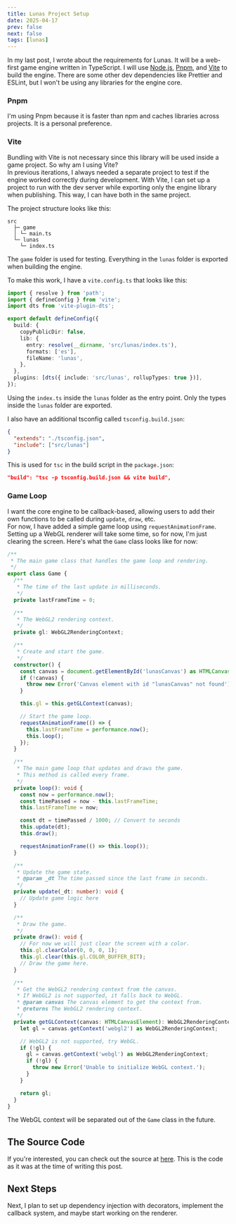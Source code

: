 ```yaml
---
title: Lunas Project Setup
date: 2025-04-17
prev: false
next: false
tags: [lunas]
---
```


In my last post, I wrote about the requirements for Lunas. It will be a web-first game engine written in TypeScript. I will use [Node.js](https://nodejs.org/en), [Pnpm](https://pnpm.io), and [Vite](https://vite.dev) to build the engine. There are some other dev dependencies like Prettier and ESLint, but I won't be using any libraries for the engine core.

### Pnpm
I'm using Pnpm because it is faster than npm and caches libraries across projects. It is a personal preference. 

### Vite
Bundling with Vite is not necessary since this library will be used inside a game project. So why am I using Vite?  
In previous iterations, I always needed a separate project to test if the engine worked correctly during development. With Vite, I can set up a project to run with the dev server while exporting only the engine library when publishing. This way, I can have both in the same project.

The project structure looks like this:

```
src
  ├─ game
  │ └─ main.ts
  └─ lunas
    └─ index.ts
```
The `game` folder is used for testing. Everything in the `lunas` folder is exported when building the engine.

To make this work, I have a `vite.config.ts` that looks like this:
```ts
import { resolve } from 'path';
import { defineConfig } from 'vite';
import dts from 'vite-plugin-dts';

export default defineConfig({
  build: {
    copyPublicDir: false,
    lib: {
      entry: resolve(__dirname, 'src/lunas/index.ts'),
      formats: ['es'],
      fileName: 'lunas',
    },
  },
  plugins: [dts({ include: 'src/lunas', rollupTypes: true })],
});
```

Using the `index.ts` inside the `lunas` folder as the entry point. Only the types inside the `lunas` folder are exported.

I also have an additional tsconfig called `tsconfig.build.json`:
```json
{
  "extends": "./tsconfig.json",
  "include": ["src/lunas"]
}
```

This is used for `tsc` in the build script in the `package.json`:
```json
"build": "tsc -p tsconfig.build.json && vite build",
```

### Game Loop
I want the core engine to be callback-based, allowing users to add their own functions to be called during `update`, `draw`, etc.  
For now, I have added a simple game loop using `requestAnimationFrame`. Setting up a WebGL renderer will take some time, so for now, I'm just clearing the screen. Here's what the `Game` class looks like for now:
```ts
/**
 * The main game class that handles the game loop and rendering.
 */
export class Game {
  /**
   * The time of the last update in milliseconds.
   */
  private lastFrameTime = 0;

  /**
   * The WebGL2 rendering context.
   */
  private gl: WebGL2RenderingContext;

  /**
   * Create and start the game.
   */
  constructor() {
    const canvas = document.getElementById('lunasCanvas') as HTMLCanvasElement;
    if (!canvas) {
      throw new Error('Canvas element with id "lunasCanvas" not found');
    }

    this.gl = this.getGLContext(canvas);

    // Start the game loop.
    requestAnimationFrame(() => {
      this.lastFrameTime = performance.now();
      this.loop();
    });
  }

  /**
   * The main game loop that updates and draws the game.
   * This method is called every frame.
   */
  private loop(): void {
    const now = performance.now();
    const timePassed = now - this.lastFrameTime;
    this.lastFrameTime = now;

    const dt = timePassed / 1000; // Convert to seconds
    this.update(dt);
    this.draw();

    requestAnimationFrame(() => this.loop());
  }

  /**
   * Update the game state.
   * @param _dt The time passed since the last frame in seconds.
   */
  private update(_dt: number): void {
    // Update game logic here
  }

  /**
   * Draw the game.
   */
  private draw(): void {
    // For now we will just clear the screen with a color.
    this.gl.clearColor(0, 0, 0, 1);
    this.gl.clear(this.gl.COLOR_BUFFER_BIT);
    // Draw the game here.
  }

  /**
   * Get the WebGL2 rendering context from the canvas.
   * If WebGL2 is not supported, it falls back to WebGL.
   * @param canvas The canvas element to get the context from.
   * @returns The WebGL2 rendering context.
   */
  private getGLContext(canvas: HTMLCanvasElement): WebGL2RenderingContext {
    let gl = canvas.getContext('webgl2') as WebGL2RenderingContext;

    // WebGL2 is not supported, try WebGL.
    if (!gl) {
      gl = canvas.getContext('webgl') as WebGL2RenderingContext;
      if (!gl) {
        throw new Error('Unable to initialize WebGL context.');
      }
    }

    return gl;
  }
}
```
The WebGL context will be separated out of the `Game` class in the future.

## The Source Code
 If you're interested, you can check out the source at [here](https://github.com/lunas-engine/lunas-core/tree/v0.0.1). This is the code as it was at the time of writing this post.

## Next Steps
Next, I plan to set up dependency injection with decorators, implement the callback system, and maybe start working on the renderer.